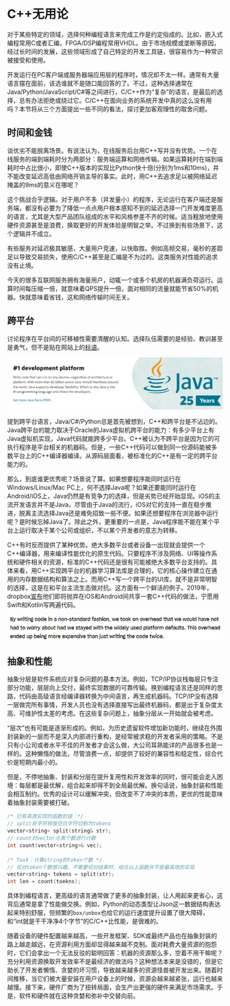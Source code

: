 # C++无用论

对于某些特定的领域，选择何种编程语言来完成工作是约定俗成的。比如，嵌入式编程常用C或者汇编，FPGA/DSP编程常用VHDL。由于市场规模或垄断等原因，经过长时间的发展，这些领域形成了自己特定的开发工具链，很容易作为一种常识被接受和使用。

开发运行在PC客户端或服务器端应用层的程序时，情况却不太一样。通常有大量语言摆在面前，该选谁就不是随口能回答的了。不过，这种选择通常在Java/Python/JavaScript/C#等之间进行，C/C++作为“复杂”的语言，是最后的选择，总有办法拒绝或绕过它。C/C++在面向业务的系统开发中真的这么没有用吗？本节将从三个方面提出一些不同的看法，探讨更加客观理性的取舍问题。

## 时间和金钱

谈优劣不能脱离场景。有说法认为，在线服务后台用C++写并没有优势。一个在线服务的端到端耗时分为两部分：服务端运算和网络传输。如果运算耗时在端到端耗时中占比很小，即使C++版本的实现比Python快十倍(分别为1ms和10ms)，并不能改变延迟高低由网络开销主导的事实。此时，用C++去追求足以被网络延迟掩盖的9ms的意义在哪呢？

这个挑战合乎逻辑。对于用户不多（并发量小）的程序，无论运行在客户端还是服务端，都没有必要为了降低一点点用户根本感知不到的延迟选择一门开发难度更高的语言，尤其是大型产品团队组成的水平和风格参差不齐的时候。适当粗放地使用硬件资源甚至是浪费，换取更好的开发体验是明智之举。不过换到有些场景下，这个逻辑并不成立。

有些服务对延迟极其敏感，大量用户竞速，以快取胜。例如高频交易，毫秒的差距足以导致交易损失，使用C/C++甚至是汇编是不为过的。这类服务对性能的追求没有止境。

今天的很多互联网服务拥有海量用户，动辄一个或多个机房的机器满负荷运行。运算时间每压缩一倍，就意味着QPS提升一倍，面对相同的流量就能节省50%的机器。快就意味着省钱，这和网络传输时间无关。

## 跨平台

讨论程序在平台间的可移植性需要清醒的认知。选择队伍需要的是经验、教训甚至是勇气，但不是贴在网站上的[标语](https://www.oracle.com/java/)。

![Java](pic/java.png)

提到跨平台语言，Java/C#/Python总是首先被想到，C++和跨平台是不沾边的。Java跨平台的能力取决于Oracle的Java虚拟机跨平台的能力：有多少平台上有Java虚拟机实现，Java代码就能跨多少平台。C++被认为不跨平台是因为它的可执行程序是平台相关的机器码。但是，一些C++代码可以做到同一份源码能被多数平台上的C++编译器编译。从源码层面看，被标准化的C++是有一定的跨平台能力的。

那么，到底谁更优秀呢？场景说了算。如果想要程序能同时运行在Windows/Linux/Mac PC上，何不选择Java呢？如果还要能同时运行在Android/iOS上，Java仍然是有竞争力的选择，但是劣势已经开始显现。iOS的主流开发语言并不是Java，尽管由于Java的流行，iOS对它的支持一直在稳步推进，脱离主流选择Java还是难免招致一些不便。如果还想要程序在浏览器中运行呢？是时候忘掉Java了。除此之外，更重要的一点是，Java程序能不能在某个平台上运行取决于某个公司或组织，不以某个开发者的意志为转移。

C++有时反而提供了某种优势。绝大多数平台或者设备一出现就会提供一个C++编译器，用来编译性能优化的原生代码。只要程序不涉及网络、UI等操作系统和硬件相关的资源，标准的C++代码还是很有可能被绝大多数平台支持的。具体来看，用C++实现跨平台的机器学习算法库是合理的，它的核心操作建立在通用的内存数据结构和算法之上。而用C++写一个跨平台的UI库，就不是非常明智的选择，这是在和平台主流生态做对抗。这方面有一个鲜活的例子。2019年，dropbox[宣布](https://dropbox.tech/mobile/the-not-so-hidden-cost-of-sharing-code-between-ios-and-android)他们即将抛弃在iOS和Android间共享一套C++代码的做法，宁愿用Swift和Kotlin写两遍代码。

![The Hidden Cost of Sharing Code between iOS and Android](pic/dropbox_abandon_cpp.png)

## 抽象和性能

抽象分层是软件系统应对复杂问题的基本方法。例如，TCP/IP协议栈每层只专注部分功能，层层向上交付，最终实现数据的可靠传输。换到编程语言还是同样的思路，代码由高级语言经编译器转换为中间语言，再生成机器码。TCP/IP没有选择一层做完所有事情，开发人员也没有选择直接写出最终机器码，都是出于复杂度太高、可维护性太差的考虑。在这些复杂问题上，抽象分层从一开始就会被考虑。

“层次”也有可能是逐渐形成的。例如，为历史遗留软件增加新功能时，继续在外围封装新的一层而不是深入内部进行重构，是经常被求稳的开发者采用的策略。不是只有小公司或者水平不佳的开发者才会这么做，大公司耳熟能详的产品很多也是一样的。这种懒惰的做法，尽管浪费一点，却提供了较好的兼容性和稳定性，综合代价是短期内最小的。

但是，不停地抽象、封装和分层在提升复用性和开发效率的同时，很可能会走入困境：每层都是最优解，组合起来却得不到全局最优解。换句话说，抽象封装和性能会相互制约。优秀的设计可以缓解冲突，但改变不了冲突的本质，更优的性能意味着抽象封装需要被打破。

```cpp
/* 已有高效实现的函数封装：*/
// split将字符转按空白字符切割为tokens
vector<string> split(string& str);
// count对vector元素个数进行计数
int count(vector<string>& vec);

/* Task：计算string的token个数 */
// 仅对token个数感兴趣，不需要切分结果时，组合以上函数并不是最高效的实现
vector<string> tokens = split(str);
int len = count(toekns);
```

具体到编程语言，更高级的语言通常做了更多的抽象封装，让人用起来更省心，这背后通常是拿了性能做交换。例如，Python的动态类型让Json这一数据结构表达起来特别舒服，但频繁的`box/unbox`也给它的运行速度提升设置了很大障碍，和“int就是干干净净4个字节”的C/C++比性能，是很难的。

随着设备的硬件配置越来越高，一些开发框架、SDK或最终产品也在抽象封装的路上越走越远，在资源利用方面却显得越来越不克制。面对耗费大量资源的抱怨时，它们会拿出一个无法反驳的聪明回答：机器的资源那么多，空着不用干嘛呢？充分利用资源换取开发效率不是最经济的做法吗？这种想法本来是没错的，但是它助长了开发者懒惰、贪婪的坏习惯，导致越来越多的资源怪兽被开发出来。随着时间推移，当它们被大量安装在用户设备上的时候，资源会越来越紧张，运行也越来越慢。接下来，硬件厂商为了扭转局面，会生产出更强的硬件来满足市场需求。于是，软件和硬件就在这种贪婪和弥补中交替向前。